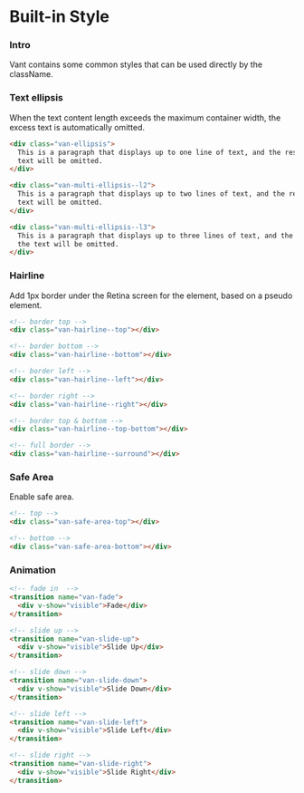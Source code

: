 # Built-in Style

### Intro

Vant contains some common styles that can be used directly by the className.

### Text ellipsis

When the text content length exceeds the maximum container width, the excess text is automatically omitted.

```html
<div class="van-ellipsis">
  This is a paragraph that displays up to one line of text, and the rest of the
  text will be omitted.
</div>

<div class="van-multi-ellipsis--l2">
  This is a paragraph that displays up to two lines of text, and the rest of the
  text will be omitted.
</div>

<div class="van-multi-ellipsis--l3">
  This is a paragraph that displays up to three lines of text, and the rest of
  the text will be omitted.
</div>
```

### Hairline

Add 1px border under the Retina screen for the element, based on a pseudo element.

```html
<!-- border top -->
<div class="van-hairline--top"></div>

<!-- border bottom -->
<div class="van-hairline--bottom"></div>

<!-- border left -->
<div class="van-hairline--left"></div>

<!-- border right -->
<div class="van-hairline--right"></div>

<!-- border top & bottom -->
<div class="van-hairline--top-bottom"></div>

<!-- full border -->
<div class="van-hairline--surround"></div>
```

### Safe Area

Enable safe area.

```html
<!-- top -->
<div class="van-safe-area-top"></div>

<!-- bottom -->
<div class="van-safe-area-bottom"></div>
```

### Animation

```html
<!-- fade in  -->
<transition name="van-fade">
  <div v-show="visible">Fade</div>
</transition>

<!-- slide up -->
<transition name="van-slide-up">
  <div v-show="visible">Slide Up</div>
</transition>

<!-- slide down -->
<transition name="van-slide-down">
  <div v-show="visible">Slide Down</div>
</transition>

<!-- slide left -->
<transition name="van-slide-left">
  <div v-show="visible">Slide Left</div>
</transition>

<!-- slide right -->
<transition name="van-slide-right">
  <div v-show="visible">Slide Right</div>
</transition>
```
